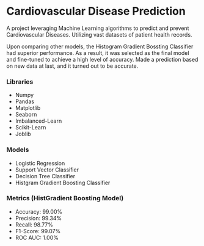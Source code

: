 # Cardiovascular Disease Prediction

A project leveraging Machine Learning algorithms to predict and prevent Cardiovascular Diseases. Utilizing vast datasets of patient health records.

Upon comparing other models, the Histogram Gradient Bossting Classifier had superior performance. As a result, it was selected as the final model and fine-tuned to achieve a high level of accuracy. Made a prediction based on new data at last, and it turned out to be accurate.

### Libraries
- Numpy
- Pandas
- Matplotlib
- Seaborn
- Imbalanced-Learn
- Scikit-Learn
- Joblib

### Models
- Logistic Regression
- Support Vector Classifier
- Decision Tree Classifier
- Histgram Gradient Boosting Classifier

### Metrics (HistGradient Boosting Model)
- Accuracy: 99.00%
- Precision: 99.34%
- Recall: 98.77%
- F1-Score: 99.07%
- ROC AUC: 1.00%
